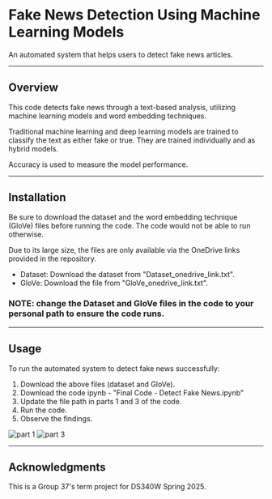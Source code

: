 # Fake News Detection Using Machine Learning Models

An automated system that helps users to detect fake news articles.

---


## Overview

This code detects fake news through a text-based analysis, utilizing machine learning models and word embedding techniques. 

Traditional machine learning and deep learning models are trained to classify the text as either fake or true. They are trained individually and as hybrid models.

Accuracy is used to measure the model performance. 

---

## Installation

Be sure to download the dataset and the word embedding technique (GloVe) files before running the code. The code would not be able to run otherwise. 

Due to its large size, the files are only available via the OneDrive links provided in the repository.

- Dataset: Download the dataset from "Dataset_onedrive_link.txt".
- GloVe: Download the file from "GloVe_onedrive_link.txt".

### NOTE: change the Dataset and GloVe files in the code to your personal path to ensure the code runs. 

---

## Usage

To run the automated system to detect fake news successfully:
1. Download the above files (dataset and GloVe).
2. Download the code ipynb - "Final Code - Detect Fake News.ipynb"
3. Update the file path in parts 1 and 3 of the code.
4. Run the code.
5. Observe the findings. 

![part 1](https://github.com/user-attachments/assets/3d343cfb-856f-4473-a0d5-0240a296c289)
![part 3](https://github.com/user-attachments/assets/34891fec-77b2-4d1b-96d9-cb858cdd4e8c)

---

## Acknowledgments

This is a Group 37's term project for DS340W Spring 2025.
